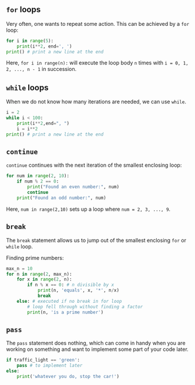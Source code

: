 ## `for` loops

Very often, one wants to repeat some action. This can be achieved by a `for`
loop:

```python
for i in range(5):
    print(i**2, end=', ')
print() # print a new line at the end
```

Here, `for i in range(n):` will execute the loop body `n` times with `i = 0, 1,
2, ..., n - 1` in succession.

## `while` loops

When we do not know how many iterations are needed, we can use `while`.

```python
i = 2
while i < 100:
    print(i**2,end=", ")
    i = i**2
print() # print a new line at the end
```

## `continue`

`continue` continues with the next iteration of the smallest enclosing loop:

```python
for num in range(2, 10):
    if num % 2 == 0:
        print("Found an even number:", num)
        continue
    print("Found an odd number:", num)
```

Here, `num in range(2,10)` sets up a loop where `num = 2, 3, ..., 9`.

## `break`

The `break` statement allows us to jump out of the smallest enclosing `for` or
`while` loop.

Finding prime numbers:

```python
max_n = 10
for n in range(2, max_n):
    for x in range(2, n):
        if n % x == 0: # n divisible by x
            print(n, 'equals', x, '*', n/x)
            break
    else: # executed if no break in for loop
        # loop fell through without finding a factor
        print(n, 'is a prime number')
```

## `pass`

The `pass` statement does nothing, which can come in handy when you are working
on something and want to implement some part of your code later.

```python
if traffic_light == 'green':
    pass # to implement later
else:
    print('whatever you do, stop the car!')
```
